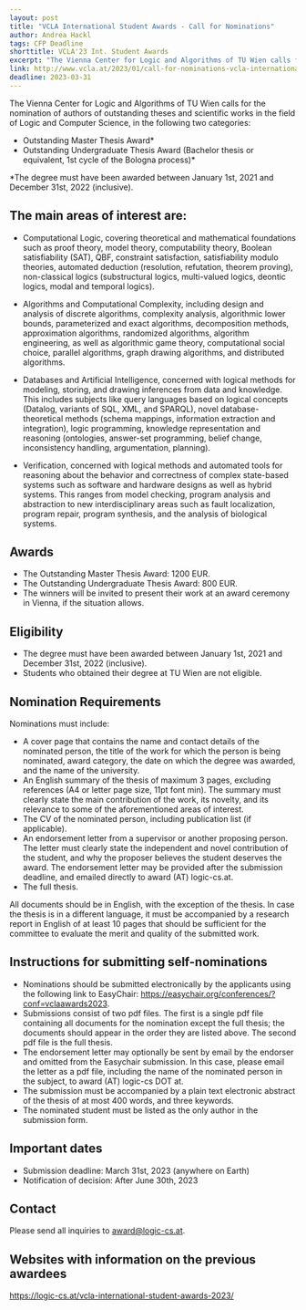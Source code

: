 ```yaml
---
layout: post
title: "VCLA International Student Awards - Call for Nominations"
author: Andrea Hackl
tags: CFP Deadline 
shorttitle: VCLA'23 Int. Student Awards
excerpt: "The Vienna Center for Logic and Algorithms of TU Wien calls for the nomination of authors of outstanding theses and scientific works in the field of Logic and Computer Science, in the two categories outstanding master thesis and outstanding undergraduate thesis."
link: http://www.vcla.at/2023/01/call-for-nominations-vcla-international-student-awards/
deadline: 2023-03-31
---
```


The Vienna Center for Logic and Algorithms of TU Wien calls for the nomination of authors of outstanding theses and scientific works in the field of Logic and Computer Science, in the following two categories:

- Outstanding Master Thesis Award*
- Outstanding Undergraduate Thesis Award (Bachelor thesis or equivalent, 1st cycle of the Bologna process)*

*The degree must have been awarded between January 1st, 2021 and December
31st, 2022 (inclusive).

## The main areas of interest are:

- Computational Logic, covering theoretical and mathematical foundations such as proof theory, model theory, computability theory, Boolean satisfiability (SAT), QBF, constraint satisfaction, satisfiability modulo theories, automated deduction (resolution, refutation, theorem proving), non-classical logics (substructural logics, multi-valued logics, deontic logics, modal and temporal logics).

- Algorithms and Computational Complexity, including design and analysis of discrete algorithms, complexity analysis, algorithmic lower bounds, parameterized and exact algorithms, decomposition methods, approximation algorithms, randomized algorithms, algorithm engineering, as well as algorithmic game theory, computational social choice, parallel algorithms, graph drawing algorithms, and distributed algorithms.

- Databases and Artificial Intelligence, concerned with logical methods for modeling, storing, and drawing inferences from data and knowledge. This includes subjects like query languages based on logical concepts (Datalog, variants of SQL, XML, and SPARQL), novel database-theoretical methods (schema mappings, information extraction and integration), logic programming, knowledge representation and reasoning (ontologies, answer-set programming, belief change, inconsistency handling, argumentation, planning).

- Verification, concerned with logical methods and automated tools for reasoning about the behavior and correctness of complex state-based systems such as software and hardware designs as well as hybrid systems. This ranges from model checking, program analysis and abstraction to new interdisciplinary areas such as fault localization, program repair, program synthesis, and the analysis of biological systems.

## Awards

- The Outstanding Master Thesis Award: 1200 EUR.
- The Outstanding Undergraduate Thesis Award: 800 EUR.
- The winners will be invited to present their work at an award ceremony in Vienna, if the situation allows.

## Eligibility

- The degree must have been awarded between January 1st, 2021 and December 31st, 2022 (inclusive).
- Students who obtained their degree at TU Wien are not eligible.

## Nomination Requirements

Nominations must include:

- A cover page that contains the name and contact details of the nominated person, the title of the work for which the person is being nominated, award category, the date on which the degree was awarded, and the name of the university.
- An English summary of the thesis of maximum 3 pages, excluding references (A4 or letter page size, 11pt font min). The summary must clearly state the main contribution of the work, its novelty, and its relevance to some of the aforementioned areas of interest.
- The CV of the nominated person, including publication list (if applicable).
- An endorsement letter from a supervisor or another proposing person. The letter must clearly state the independent and novel contribution of the student, and why the proposer believes the student deserves the award. The endorsement letter may be provided after the submission deadline, and emailed directly to award (AT) logic-cs.at.
- The full thesis.

All documents should be in English, with the exception of the thesis. In case the thesis is in a different language, it must be accompanied by a research report in English of at least 10 pages that should be sufficient for the committee to evaluate the merit and quality of the submitted work.

## Instructions for submitting self-nominations

- Nominations should be submitted electronically by the applicants using the following link to EasyChair: https://easychair.org/conferences/?conf=vclaawards2023.
- Submissions consist of two pdf files. The first is a single pdf file containing all documents for the nomination except the full thesis; the documents should appear in the order they are listed above. The second pdf file is the full thesis.
- The endorsement letter may optionally be sent by email by the endorser and omitted from the Easychair submission. In this case, please email the letter as a pdf file, including the name of the nominated person in the subject, to award (AT) logic-cs DOT at.
- The submission must be accompanied by a plain text electronic abstract of the thesis of at most 400 words, and three keywords.
- The nominated student must be listed as the only author in the submission form.

## Important dates

- Submission deadline: March 31st, 2023 (anywhere on Earth)
- Notification of decision: After June 30th, 2023

## Contact

Please send all inquiries to award@logic-cs.at.

## Websites with information on the previous awardees

https://logic-cs.at/vcla-international-student-awards-2023/

